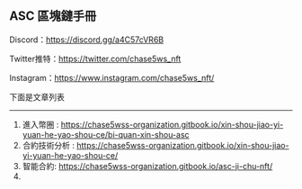 **ASC 區塊鏈手冊**
---------------------------
Discord：https://discord.gg/a4C57cVR6B 

Twitter推特：https://twitter.com/chase5ws_nft 

Instagram：https://www.instagram.com/chase5ws_nft/

下面是文章列表

---------------------------
1. 進入幣圈 : https://chase5wss-organization.gitbook.io/xin-shou-jiao-yi-yuan-he-yao-shou-ce/bi-quan-xin-shou-asc
2. 合約技術分析 : https://chase5wss-organization.gitbook.io/xin-shou-jiao-yi-yuan-he-yao-shou-ce/
3. 智能合約: https://chase5wss-organization.gitbook.io/asc-ji-chu-nft/ 
4.
